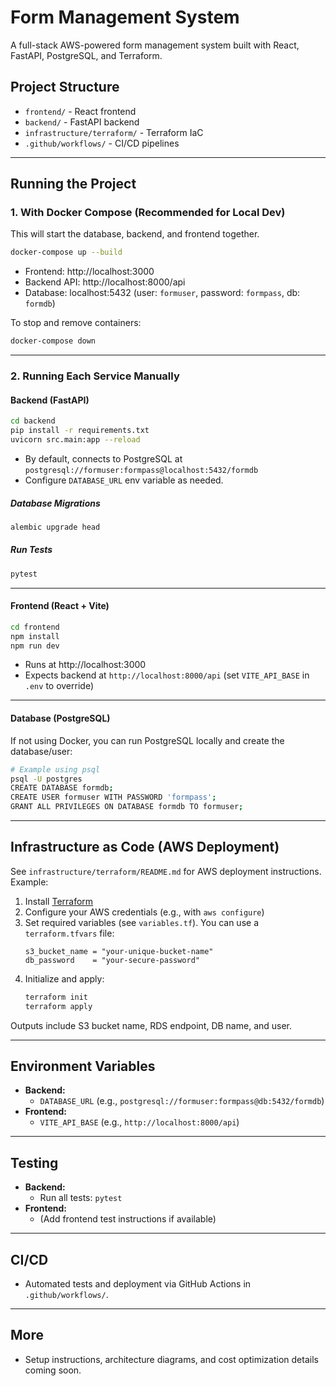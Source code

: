 # Form Management System

A full-stack AWS-powered form management system built with React, FastAPI, PostgreSQL, and Terraform.

## Project Structure

- `frontend/` - React frontend
- `backend/` - FastAPI backend
- `infrastructure/terraform/` - Terraform IaC
- `.github/workflows/` - CI/CD pipelines

---

## Running the Project

### 1. With Docker Compose (Recommended for Local Dev)

This will start the database, backend, and frontend together.

```bash
docker-compose up --build
```

- Frontend: http://localhost:3000
- Backend API: http://localhost:8000/api
- Database: localhost:5432 (user: `formuser`, password: `formpass`, db: `formdb`)

To stop and remove containers:
```bash
docker-compose down
```

---

### 2. Running Each Service Manually

#### Backend (FastAPI)

```bash
cd backend
pip install -r requirements.txt
uvicorn src.main:app --reload
```

- By default, connects to PostgreSQL at `postgresql://formuser:formpass@localhost:5432/formdb`
- Configure `DATABASE_URL` env variable as needed.

##### Database Migrations

```bash
alembic upgrade head
```

##### Run Tests

```bash
pytest
```

---

#### Frontend (React + Vite)

```bash
cd frontend
npm install
npm run dev
```

- Runs at http://localhost:3000
- Expects backend at `http://localhost:8000/api` (set `VITE_API_BASE` in `.env` to override)

---

#### Database (PostgreSQL)

If not using Docker, you can run PostgreSQL locally and create the database/user:

```bash
# Example using psql
psql -U postgres
CREATE DATABASE formdb;
CREATE USER formuser WITH PASSWORD 'formpass';
GRANT ALL PRIVILEGES ON DATABASE formdb TO formuser;
```

---

## Infrastructure as Code (AWS Deployment)

See `infrastructure/terraform/README.md` for AWS deployment instructions. Example:

1. Install [Terraform](https://www.terraform.io/downloads.html)
2. Configure your AWS credentials (e.g., with `aws configure`)
3. Set required variables (see `variables.tf`). You can use a `terraform.tfvars` file:
   ```hcl
   s3_bucket_name = "your-unique-bucket-name"
   db_password    = "your-secure-password"
   ```
4. Initialize and apply:
   ```bash
   terraform init
   terraform apply
   ```

Outputs include S3 bucket name, RDS endpoint, DB name, and user.

---

## Environment Variables

- **Backend:**
  - `DATABASE_URL` (e.g., `postgresql://formuser:formpass@db:5432/formdb`)
- **Frontend:**
  - `VITE_API_BASE` (e.g., `http://localhost:8000/api`)

---

## Testing

- **Backend:**
  - Run all tests: `pytest`
- **Frontend:**
  - (Add frontend test instructions if available)

---

## CI/CD

- Automated tests and deployment via GitHub Actions in `.github/workflows/`.

---

## More

- Setup instructions, architecture diagrams, and cost optimization details coming soon. 
